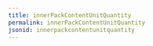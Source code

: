 ```yaml
---
title: innerPackContentUnitQuantity
permalink: innerPackContentUnitQuantity
jsonid: innerpackcontentunitquantity
---
```

